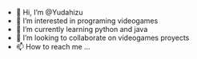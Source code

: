 - 👋 Hi, I’m @Yudahizu
- 👀 I’m interested in programing videogames
- 🌱 I’m currently learning python and java
- 💞️ I’m looking to collaborate on videogames proyects
- 📫 How to reach me ...

<!---
Yudahizu/Yudahizu is a ✨ special ✨ repository because its `README.md` (this file) appears on your GitHub profile.
You can click the Preview link to take a look at your changes.
--->
